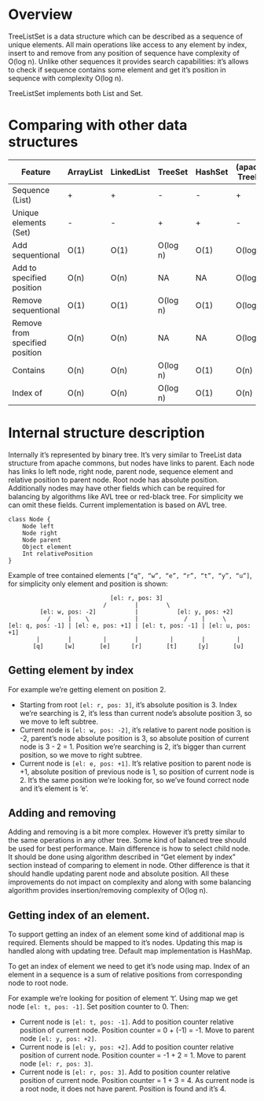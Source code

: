 # Overview

TreeListSet is a data structure which can be described as a sequence of unique elements. 
All main operations like access to any element by index, insert to and remove from 
any position of sequence have complexity of O(log n). Unlike other sequences it provides 
search capabilities: it’s allows to check if sequence contains some element and get it’s 
position in sequence with complexity O(log n).

TreeListSet implements both List and Set.

# Comparing with other data structures

Feature | ArrayList | LinkedList | TreeSet | HashSet | (apache) TreeList | TreeListSet
--- | --- | --- | --- | --- | --- | ---
Sequence (List) | + | + | - | - | + | +
Unique elements (Set) | - | - | + | + | - | +
Add sequentional | O(1) | O(1) | O(log n) | O(1) | O(log n) | O(log n)
Add to specified position | O(n) | O(n) | NA | NA | O(log n) | O(log n)
Remove sequentional | O(1) | O(1) | O(log n) | O(1) | O(log n) | O(log n)
Remove from specified position | O(n) | O(n) | NA | NA | O(log n) | O(log n)
Contains | O(n) | O(n) | O(log n) | O(1) | O(n) | O(1) or O(log n)
Index of | O(n) | O(n) | O(log n) | O(1) | O(n) | O(log n)

# Internal structure description

Internally it’s represented by binary tree. It’s very similar to TreeList data structure 
from apache commons, but nodes have links to parent. Each node has links lo left node, 
right node, parent node, sequence element and relative position to parent node. Root node 
has absolute position. Additionally nodes may have other fields which can be required for 
balancing by algorithms like AVL tree or red-black tree. For simplicity we can omit 
these fields. Current implementation is based on AVL tree.
```
class Node {
    Node left
    Node right
    Node parent
    Object element
    Int relativePosition
}
```
Example of tree contained elements `[“q”, “w”, “e”, “r”, “t”, “y”, “u”]`, for simplicity 
only element and position is shown:
```
                             [el: r, pos: 3]
                           /        |        \
         [el: w, pos: -2]           |           [el: y, pos: +2]
           /     |    \             |             /    |     \
[el: q, pos: -1] | [el: e, pos: +1] | [el: t, pos: -1] | [el: u, pos: +1]
        |        |         |        |         |        |         |
       [q]      [w]       [e]      [r]       [t]      [y]       [u]
```

## Getting element by index
For example we’re getting element on position 2.
* Starting from root `[el: r, pos: 3]`, it’s absolute position is 3. Index we’re searching 
is 2, it’s less than current node’s absolute position 3, so we move to left subtree.
* Current node is `[el: w, pos: -2]`, it’s relative to parent node position is -2, parent’s 
node absolute position is 3, so absolute position of current node is 3 - 2 = 1. Position 
we’re searching is 2, it’s bigger than current position, so we move to right subtree.
* Current node is `[el: e, pos: +1]`. It’s relative position to parent node is +1, absolute 
position of previous node is 1, so position of current node is 2. It’s the same position 
we’re looking for, so we’ve found correct node and it’s element is ‘e’.

## Adding and removing
Adding and removing is a bit more complex. However it’s pretty similar to the same 
operations in any other tree. Some kind of balanced tree should be used for best performance. 
Main difference is how to select child node. It should be done using algorithm described in 
“Get element by index” section instead of comparing to element in node. Other difference is 
that it should handle updating parent node and absolute position. All these improvements 
do not impact on complexity and along with some balancing algorithm provides 
insertion/removing complexity of O(log n).

## Getting index of an element.
To support getting an index of an element some kind of additional map is required. Elements 
should be mapped to it’s nodes. Updating this map is handled along with updating tree.
Default map implementation is HashMap.

To get an index of element we need to get it’s node using map. Index of an element in 
a sequence is a sum of relative positions from corresponding node to root node.

For example we’re looking for position of element ‘t’. Using map we get node 
`[el: t, pos: -1]`. Set position counter to 0. Then:
* Current node is `[el: t, pos: -1]`. Add to position counter relative position of 
current node. Position counter = 0 + (-1) = -1. Move to parent node `[el: y, pos: +2]`.
* Current node is `[el: y, pos: +2]`. Add to position counter relative position of 
current node. Position counter = -1 + 2 = 1. Move to parent node `[el: r, pos: 3]`.
* Current node is `[el: r, pos: 3]`. Add to position counter relative position of 
current node. Position counter = 1 + 3 = 4. As current node is a root node, it does not 
have parent. Position is found and it’s 4.
